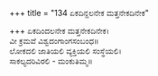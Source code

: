 +++
title = "134 ಏಕದಿನ್ದಲನೇಕ ಮತ್ತನೇಕದಿನೇಕ"

+++
ಏಕದಿಂದಲನೇಕ ಮತ್ತನೇಕದಿನೇಕ।  
ವೀ ಕ್ರಮವೆ ವಿಶ್ವದಂಗಾಂಗಸಂಬಂಧ॥  
ಲೋಕದಲಿ ಜಾತಿಯಲಿ ವ್ಯಕ್ತಿಯಲಿ ಸಂಸ್ಥೆಯಲಿ।  
ಸಾಕಲ್ಯದರಿವಿರಲಿ - ಮಂಕುತಿಮ್ಮ॥  
